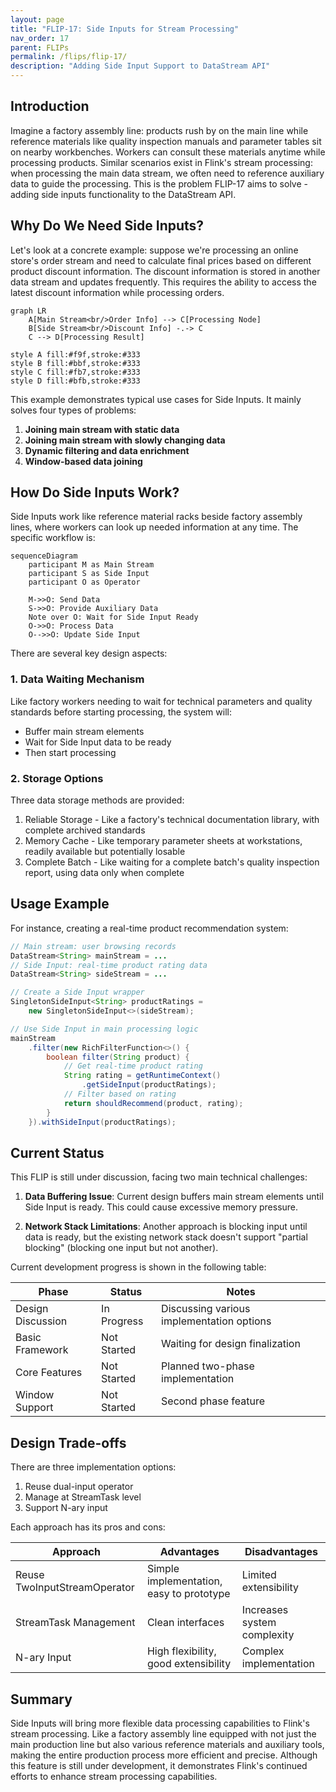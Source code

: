 ```yaml
---
layout: page
title: "FLIP-17: Side Inputs for Stream Processing"
nav_order: 17
parent: FLIPs
permalink: /flips/flip-17/
description: "Adding Side Input Support to DataStream API"
---
```


## Introduction

Imagine a factory assembly line: products rush by on the main line while reference materials like quality inspection manuals and parameter tables sit on nearby workbenches. Workers can consult these materials anytime while processing products. Similar scenarios exist in Flink's stream processing: when processing the main data stream, we often need to reference auxiliary data to guide the processing. This is the problem FLIP-17 aims to solve - adding side inputs functionality to the DataStream API.

## Why Do We Need Side Inputs?

Let's look at a concrete example: suppose we're processing an online store's order stream and need to calculate final prices based on different product discount information. The discount information is stored in another data stream and updates frequently. This requires the ability to access the latest discount information while processing orders.

```mermaid
graph LR
    A[Main Stream<br/>Order Info] --> C[Processing Node]
    B[Side Stream<br/>Discount Info] -.-> C
    C --> D[Processing Result]
    
style A fill:#f9f,stroke:#333
style B fill:#bbf,stroke:#333
style C fill:#fb7,stroke:#333
style D fill:#bfb,stroke:#333
```

This example demonstrates typical use cases for Side Inputs. It mainly solves four types of problems:

1. **Joining main stream with static data**
2. **Joining main stream with slowly changing data**
3. **Dynamic filtering and data enrichment**
4. **Window-based data joining**

## How Do Side Inputs Work?

Side Inputs work like reference material racks beside factory assembly lines, where workers can look up needed information at any time. The specific workflow is:

```mermaid
sequenceDiagram
    participant M as Main Stream
    participant S as Side Input
    participant O as Operator
    
    M->>O: Send Data
    S->>O: Provide Auxiliary Data
    Note over O: Wait for Side Input Ready
    O->>O: Process Data
    O-->>O: Update Side Input
```

There are several key design aspects:

### 1. Data Waiting Mechanism

Like factory workers needing to wait for technical parameters and quality standards before starting processing, the system will:
- Buffer main stream elements
- Wait for Side Input data to be ready
- Then start processing

### 2. Storage Options

Three data storage methods are provided:
1. Reliable Storage - Like a factory's technical documentation library, with complete archived standards
2. Memory Cache - Like temporary parameter sheets at workstations, readily available but potentially losable
3. Complete Batch - Like waiting for a complete batch's quality inspection report, using data only when complete

## Usage Example

For instance, creating a real-time product recommendation system:

```java
// Main stream: user browsing records
DataStream<String> mainStream = ...
// Side Input: real-time product rating data
DataStream<String> sideStream = ...

// Create a Side Input wrapper
SingletonSideInput<String> productRatings = 
    new SingletonSideInput<>(sideStream);

// Use Side Input in main processing logic
mainStream
    .filter(new RichFilterFunction<>() {
        boolean filter(String product) {
            // Get real-time product rating
            String rating = getRuntimeContext()
                .getSideInput(productRatings);
            // Filter based on rating
            return shouldRecommend(product, rating);
        }
    }).withSideInput(productRatings);
```

## Current Status

This FLIP is still under discussion, facing two main technical challenges:

1. **Data Buffering Issue**:
Current design buffers main stream elements until Side Input is ready. This could cause excessive memory pressure.

2. **Network Stack Limitations**:
Another approach is blocking input until data is ready, but the existing network stack doesn't support "partial blocking" (blocking one input but not another).

Current development progress is shown in the following table:

| Phase | Status | Notes |
|-------|--------|-------|
| Design Discussion | In Progress | Discussing various implementation options |
| Basic Framework | Not Started | Waiting for design finalization |
| Core Features | Not Started | Planned two-phase implementation |
| Window Support | Not Started | Second phase feature |

## Design Trade-offs

There are three implementation options:

1. Reuse dual-input operator
2. Manage at StreamTask level
3. Support N-ary input

Each approach has its pros and cons:

| Approach | Advantages | Disadvantages |
|----------|------------|---------------|
| Reuse TwoInputStreamOperator | Simple implementation, easy to prototype | Limited extensibility |
| StreamTask Management | Clean interfaces | Increases system complexity |
| N-ary Input | High flexibility, good extensibility | Complex implementation |

## Summary

Side Inputs will bring more flexible data processing capabilities to Flink's stream processing. Like a factory assembly line equipped with not just the main production line but also various reference materials and auxiliary tools, making the entire production process more efficient and precise. Although this feature is still under development, it demonstrates Flink's continued efforts to enhance stream processing capabilities.
